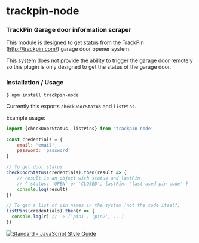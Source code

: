 # trackpin-node
### TrackPin Garage door information scraper

This module is designed to get status from the TrackPin (http://trackpin.com/) garage door opener system.

This system does not provide the ability to trigger the garage door remotely so this plugin is only designed to get the status of the garage door.

### Installation / Usage
`$ npm install trackpin-node`

Currently this exports `checkDoorStatus` and `listPins`.

Example usage:
```js
import {checkDoorStatus, listPins} from 'trackpin-node'

const credentials = {
    email: 'email',
    password: 'password'
}

// To get door status
checkDoorStatus(credentials).then(result => {
    // result is an object with status and lastPin
    // { status: 'OPEN' or 'CLOSED', lastPin: 'last used pin code' } 
    console.log(result)
})

// To get a list of pin names in the system (not the code itself)
listPins(credentials).then(r => {
  console.log(r) // -> ['pin1', 'pin2', ...]
})
```

[![Standard - JavaScript Style Guide](https://cdn.rawgit.com/feross/standard/master/badge.svg)](https://github.com/feross/standard)